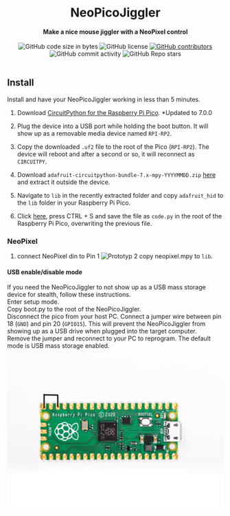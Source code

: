 <h1 align="center">NeoPicoJiggler</h1>

<div align="center">
  <strong>Make a nice mouse jiggler with a NeoPixel control</strong>
</div>

<br />

<div align="center">
  <img alt="GitHub code size in bytes" src="https://img.shields.io/github/languages/code-size/MoHorst/NeoPicoJiggler">
  <img alt="GitHub license" src="https://img.shields.io/github/license/MoHorst/NeoPicoJiggler">
  <a href="https://github.com/MoHorst/NeoPicoJiggler/graphs/contributors"><img alt="GitHub contributors" src="https://img.shields.io/github/contributors/MoHorst/NeoPicoJiggler"></a>
  <img alt="GitHub commit activity" src="https://img.shields.io/github/commit-activity/m/MoHorst/NeoPicoJiggler">
  <img alt="GitHub Repo stars" src="https://img.shields.io/github/stars/MoHorst/NeoPicoJiggler">
</div>

<br />

## Install

Install and have your NeoPicoJiggler working in less than 5 minutes.

1. Download [CircuitPython for the Raspberry Pi Pico](https://circuitpython.org/board/raspberry_pi_pico/). *Updated to 7.0.0

2. Plug the device into a USB port while holding the boot button. It will show up as a removable media device named `RPI-RP2`.

3. Copy the downloaded `.uf2` file to the root of the Pico (`RPI-RP2`). The device will reboot and after a second or so, it will reconnect as `CIRCUITPY`.

4. Download `adafruit-circuitpython-bundle-7.x-mpy-YYYYMMDD.zip` [here](https://github.com/adafruit/Adafruit_CircuitPython_Bundle/releases/latest) and extract it outside the device.

5. Navigate to `lib` in the recently extracted folder and copy `adafruit_hid` to the `lib` folder in your Raspberry Pi Pico.

6. Click [here](https://raw.githubusercontent.com/dbisu//MoHorst/NeoPicoJiggler/code.py), press CTRL + S and save the file as `code.py` in the root of the Raspberry Pi Pico, overwriting the previous file.

### NeoPixel
1. connect NeoPixel din to Pin 1
![Prototyp](images/NeoPicoJiggler.png)
2 copy neopixel.mpy to `lib`.


#### USB enable/disable mode

If you need the NeoPicoJiggler to not show up as a USB mass storage device for stealth, follow these instructions.  
Enter setup mode.  
Copy boot.py to the root of the NeoPicoJiggler.  
Disconnect the pico from your host PC.
Connect a jumper wire between pin 18 (`GND`) and pin 20 (`GPIO15`).
This will prevent the NeoPicoJiggler from showing up as a USB drive when plugged into the target computer.  
Remove the jumper and reconnect to your PC to reprogram.
The default mode is USB mass storage enabled.   

![USB enable/disable mode](images/usb-boot-mode.png)
